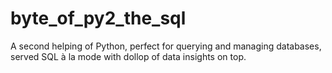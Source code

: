 # byte_of_py2_the_sql
A second helping of Python, perfect for querying and managing databases, served SQL à la mode with dollop of data insights on top.
